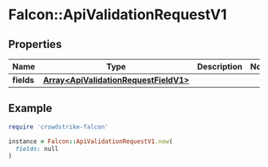 # Falcon::ApiValidationRequestV1

## Properties

| Name | Type | Description | Notes |
| ---- | ---- | ----------- | ----- |
| **fields** | [**Array&lt;ApiValidationRequestFieldV1&gt;**](ApiValidationRequestFieldV1.md) |  |  |

## Example

```ruby
require 'crowdstrike-falcon'

instance = Falcon::ApiValidationRequestV1.new(
  fields: null
)
```

